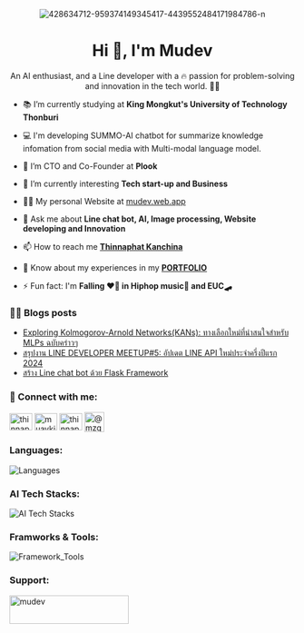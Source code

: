 <p align="center"><img src="https://i.ibb.co/mtFw0DJ/Untitled-design-1.png" alt="428634712-959374149345417-4439552484171984786-n" border="0"></p>

<h1 align="center">Hi 👋, I'm Mudev</h1>
<p align="center">An AI enthusiast, and a Line developer with a 🔥 passion for problem-solving and innovation in the tech world. 🏃🏻</p>

- 📚 I’m currently studying at **King Mongkut's University of Technology Thonburi**

- 💻 I'm developing SUMMO-AI chatbot for summarize knowledge infomation from social media with Multi-modal language model.

- 🌱 I’m CTO and Co-Founder at **Plook**

- 🧐 I’m currently interesting **Tech start-up and Business**

- 👨‍💻 My personal Website at [mudev.web.app](https://mudev-portfolio.web.app/)

- 💬 Ask me about **Line chat bot, AI, Image processing, Website developing and Innovation**

- 📫 How to reach me [**Thinnaphat Kanchina**](https://www.facebook.com/profile.php?id=100004185094386)

- 📄 Know about my experiences in my [**PORTFOLIO**](https://shorturl.at/mvM04)

- ⚡ Fun fact: I'm **Falling ❤️‍🔥 in Hiphop music🎤 and EUC🛹**

### ✍🏻 Blogs posts
- [Exploring Kolmogorov-Arnold Networks(KANs): ทางเลือกใหม่ที่น่าสนใจสำหรับ MLPs ฉบับคร่าวๆ](https://medium.com/@mzgamer3360/exploring-kolmogorov-arnold-networks-kans-%E0%B8%97%E0%B8%B2%E0%B8%87%E0%B9%80%E0%B8%A5%E0%B8%B7%E0%B8%AD%E0%B8%81%E0%B9%83%E0%B8%AB%E0%B8%A1%E0%B9%88%E0%B8%97%E0%B8%B5%E0%B9%88%E0%B8%99%E0%B9%88%E0%B8%B2%E0%B8%AA%E0%B8%99%E0%B9%83%E0%B8%88%E0%B8%AA%E0%B8%B3%E0%B8%AB%E0%B8%A3%E0%B8%B1%E0%B8%9A-mlps-%E0%B8%89%E0%B8%9A%E0%B8%B1%E0%B8%9A%E0%B8%84%E0%B8%A3%E0%B9%88%E0%B8%B2%E0%B8%A7%E0%B9%86-b1565a052c6d)
- [สรุปงาน LINE DEVELOPER MEETUP#5: อัปเดต LINE API ใหม่ประจำครึ่งปีแรก 2024](https://medium.com/@mzgamer3360/%E0%B8%AA%E0%B8%A3%E0%B8%B8%E0%B8%9B%E0%B8%87%E0%B8%B2%E0%B8%99-line-developer-meetup-5-%E0%B8%AD%E0%B8%B1%E0%B8%9B%E0%B9%80%E0%B8%94%E0%B8%95-line-api-%E0%B9%83%E0%B8%AB%E0%B8%A1%E0%B9%88%E0%B8%9B%E0%B8%A3%E0%B8%B0%E0%B8%88%E0%B8%B3%E0%B8%84%E0%B8%A3%E0%B8%B6%E0%B9%88%E0%B8%87%E0%B8%9B%E0%B8%B5%E0%B9%81%E0%B8%A3%E0%B8%81-2024-6f5c11dfeb00)
- [สร้าง Line chat bot ด้วย Flask Framework](https://medium.com/@mzgamer3360/%E0%B8%AA%E0%B8%A3%E0%B9%89%E0%B8%B2%E0%B8%87-linebot-%E0%B8%A3%E0%B9%88%E0%B8%A7%E0%B8%A1%E0%B8%81%E0%B8%B1%E0%B8%9A-python-flask-ad4c465613aa)


<h3 align="left">🔗 Connect with me:</h3>
<p align="left">
<a href="https://linkedin.com/in/thinnaphat-kanchina-6415ab2a5" target="blank"><img align="center" src="https://raw.githubusercontent.com/rahuldkjain/github-profile-readme-generator/master/src/images/icons/Social/linked-in-alt.svg" alt="thinnaphat-kanchina-6415ab2a5" height="30" width="40" /></a>
<a href="https://kaggle.com/muaykill" target="blank"><img align="center" src="https://raw.githubusercontent.com/rahuldkjain/github-profile-readme-generator/master/src/images/icons/Social/kaggle.svg" alt="muaykill" height="30" width="40" /></a>
<a href="https://fb.com/thinnaphat kanchina" target="blank"><img align="center" src="https://raw.githubusercontent.com/rahuldkjain/github-profile-readme-generator/master/src/images/icons/Social/facebook.svg" alt="thinnaphat kanchina" height="30" width="40" /></a>
<a href="https://medium.com/@mzgamer3360" target="blank"><img align="center" src="https://cdn-icons-png.flaticon.com/512/5968/5968906.png" alt="@mzgamer3360" height="35" width="35" /></a>
</p>

<h3 align="left">Languages:</h3>

![Languages](https://skillicons.dev/icons?i=python,html,css,javascript,c,cs,astro,md&theme=light)

<h3 align="left">AI Tech Stacks:</h3>

![AI Tech Stacks](https://skillicons.dev/icons?i=pytorch,sklearn,tensorflow,opencv&theme=light)

<h3 align="left">Framworks & Tools:</h3>

![Framework_Tools](https://skillicons.dev/icons?i=nodejs,express,elysia,bun,fastapi,flask,django,anaconda,firebase,gcp,vercel,aws,azure,bootstrap,react,tailwind,materialui,vite,sqlite,arduino,unity,selenium,apple&theme=light)

<h3 align="left">Support:</h3>
<p><a href="https://www.buymeacoffee.com/mudev"> <img align="left" src="https://cdn.buymeacoffee.com/buttons/v2/default-yellow.png" height="50" width="210" alt="mudev" /></a></p><br><br>
